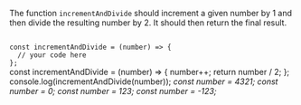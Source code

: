 The function `incrementAndDivide` should increment
a given number by 1 and then divide the resulting
number by 2. It should then return the final result.

<codeblock language="javascript" type="exercise" testMode="multipleInput">
<code>
const incrementAndDivide = (number) => {
  // your code here
};
</code>

<solution>
const incrementAndDivide = (number) => {
  number++;
  return number / 2;
};
</solution>

<testcases>
<caller>
console.log(incrementAndDivide(number));
</caller>
<testcase>
<i>
const number = 4321;
</i>
</testcase>
<testcase>
<i>
const number = 0;
</i>
</testcase>
<testcase>
<i>
const number = 123;
</i>
</testcase>
<testcase>
<i>
const number = -123;
</i>
</testcase>
</testcases>
</codeblock>
